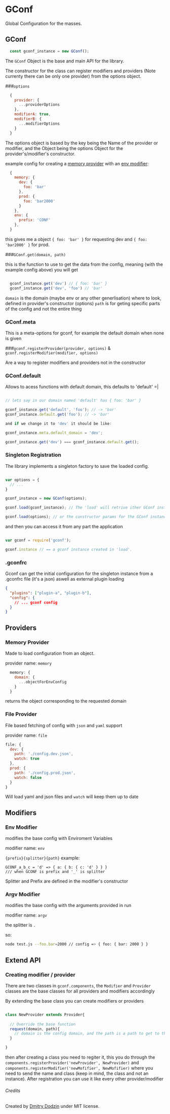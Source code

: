
# GConf

Global Configuration for the masses.

## GConf

```javascript
  const gconf_instance = new GConf();
```

The ```GConf``` Object is the base and main API for the library.

The constructor for the class can register modifiers and providers (Note currenty there can be only one provider) from the options object.

###```options```

```javascript
  {
    provider: {
      ...providerOptions
    },
    modifierA: true,
    modifierB: {
      ...modifierOptions
    }
  }
```

The options object is based by the key being the Name of the provider or modifier, and the Object being the options Object for the provider's/modifier's constructor.

example config for creating a [memory provider](#memory-provider) with an [env modifier](#env-modifier):
```javascript
  {
    memory: {
      dev: {
        foo: 'bar'
      },
      prod: {
        foo: 'bar2000'
      }
    },
    env: {
      prefix: 'CONF'
    },
  }
```

this gives me a object ``` { foo: 'bar' } ``` for requesting dev and  ``` { foo: 'bar2000' } ``` for prod.

###``` GConf.get(domain, path) ```

this is the function to use to get the data from the config, meaning (with the example config above) you will get 

```javascript

  gconf_instance.get('dev') // { foo: 'bar' }
  gconf_instance.get('dev', 'foo') // 'bar'

```

```domain``` is the domain (maybe env or any other generlisation) where to look, defined in provider's constructor (options)
```path``` is for geting specific parts of the config and not the entire thing

### GConf.meta

This is a meta-options for gconf, for example the default domain when none is given

###``` gconf.registerProvider(provider, options) ``` & ``` gconf.registerModifier(modifier, options) ```

Are a way to register modifiers and providers not in the constructor

### GConf.default

Allows to acess functions with default domain, this defaults to 'default' =|

```javascript

// lets say in our domain named 'default' has { foo: 'bar' }

gconf_instance.get('default', 'foo'); // -> 'bar'
gconf_instance.default.get('foo'); // -> 'bar'

and if we change it to 'dev' it should be like:

gconf_instance.meta.default_domain = 'dev';

gconf_instance.get('dev') === gconf_instance.default.get();

```

### Singleton Registration

The library implements a singleton factory to save the loaded config.

```javascript

var options = {
  // ...
}

gconf_instance = new GConf(options);

gconf.load(gconf_instance); // The 'load' will retrive ither GConf instance

gconf.load(options); // or the constructor params for the GConf instance

```

and then you can access it from any part the application

```javascript

var gconf = require('gconf');

gconf.instance // == a gconf instance created in 'load'.

```

### .gconfrc

Gconf can get the initial configuration for the singleton instance from a .gconfrc file (it's a json) aswell as external plugin loading

```json
{
  "plugins": ["plugin-a", "plugin-b"],
  "config": {
    // ... gconf config
  }
}

```

## Providers

### Memory Provider

Made to load configuration from an object.

provider name: ``` memory ```

```javascript
  memory: {
    domain: {
      ...objectForEnvConfig
    }
  }
```

returns the object corresponding to the requested domain 


### File Provider
File based fetching of config with ```json``` and ```yaml``` support

provider name: ``` file ```

```javascript
file: {
  dev: {
    path: './config.dev.json',
    watch: true
  },
  prod: {
    path: './config.prod.json',
    watch: false
  }
}
```

Will load yaml and json files and ```watch``` will keep them up to date


## Modifiers

### Env Modifier

modifies the base config with Enviroment Variables

modifier name: ``` env ```

``` {prefix}{splitter}{path} ```
example:

``` 
GCONF_a_b_c = 'd' => { a: { b: { c: 'd' } } } 
/// when GCONF is prefix and '_' is splitter
```

Splitter and Prefix are defined in the modifier's constructor

### Argv Modifier

modifies the base config with the arguments provided in run

modifier name: ``` argv ```

the splitter is ```.```

so:
```bash
node test.js --foo.bar=2000 // config => { foo: { bar: 2000 } }
```

## Extend API

### Creating modifier / provider

There are two classes in ``` gconf.components ```, the ``` Modifier ``` and ``` Provider ``` classes are the base classes for all providers and modifiers accordingly

By extending the base class you can create modifiers or providers

```javascript

class NewProvider extends Provider{
  
  // Override the base function
  request(domain, path){
    // domain is the config domain, and the path is a path to get to the specified value, both are optional
  }

}

```

then after creating a class you need to regiter it, this you do through the ``` components.registerProvider('newProvider', NewProvider) ``` and ``` components.registerModifier('newMofifier', NewMofifier) ``` where you need to send the name and class (keep in mind, the class and not an instance). After registration you can use it like every other provider/modifier



###### Credits

Created by [Dmitry Dodzin](http://github.com/DmitryDodzin) under MIT license.
